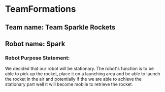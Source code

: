 # TeamFormations

## Team name: Team Sparkle Rockets

## Robot name: Spark

### Robot Purpose Statement: 
We decided that our robot will be stationary. The robot's function is to be able to pick up the rocket, place it on a launching area and be able to launch the rocket in the air and potentially if the we are able to achieve the stationary part well it will become mobile to retrieve the rocket.
